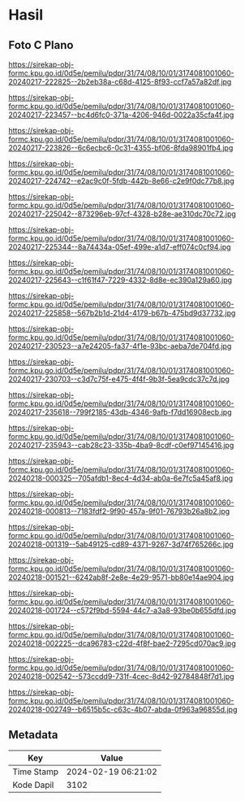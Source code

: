 # Hasil

## Foto C Plano

https://sirekap-obj-formc.kpu.go.id/0d5e/pemilu/pdpr/31/74/08/10/01/3174081001060-20240217-222825--2b2eb38a-c68d-4125-8f93-ccf7a57a82df.jpg

https://sirekap-obj-formc.kpu.go.id/0d5e/pemilu/pdpr/31/74/08/10/01/3174081001060-20240217-223457--bc4d6fc0-371a-4206-946d-0022a35cfa4f.jpg

https://sirekap-obj-formc.kpu.go.id/0d5e/pemilu/pdpr/31/74/08/10/01/3174081001060-20240217-223826--6c6ecbc6-0c31-4355-bf06-8fda98901fb4.jpg

https://sirekap-obj-formc.kpu.go.id/0d5e/pemilu/pdpr/31/74/08/10/01/3174081001060-20240217-224742--e2ac9c0f-5fdb-442b-8e66-c2e9f0dc77b8.jpg

https://sirekap-obj-formc.kpu.go.id/0d5e/pemilu/pdpr/31/74/08/10/01/3174081001060-20240217-225042--873296eb-97cf-4328-b28e-ae310dc70c72.jpg

https://sirekap-obj-formc.kpu.go.id/0d5e/pemilu/pdpr/31/74/08/10/01/3174081001060-20240217-225344--8a74434a-05ef-499e-a1d7-eff074c0cf94.jpg

https://sirekap-obj-formc.kpu.go.id/0d5e/pemilu/pdpr/31/74/08/10/01/3174081001060-20240217-225643--c1f61f47-7229-4332-8d8e-ec390a129a60.jpg

https://sirekap-obj-formc.kpu.go.id/0d5e/pemilu/pdpr/31/74/08/10/01/3174081001060-20240217-225858--567b2b1d-21d4-4179-b67b-475bd9d37732.jpg

https://sirekap-obj-formc.kpu.go.id/0d5e/pemilu/pdpr/31/74/08/10/01/3174081001060-20240217-230523--a7e24205-fa37-4f1e-93bc-aeba7de704fd.jpg

https://sirekap-obj-formc.kpu.go.id/0d5e/pemilu/pdpr/31/74/08/10/01/3174081001060-20240217-230703--c3d7c75f-e475-4f4f-9b3f-5ea9cdc37c7d.jpg

https://sirekap-obj-formc.kpu.go.id/0d5e/pemilu/pdpr/31/74/08/10/01/3174081001060-20240217-235618--799f2185-43db-4346-9afb-f7dd16908ecb.jpg

https://sirekap-obj-formc.kpu.go.id/0d5e/pemilu/pdpr/31/74/08/10/01/3174081001060-20240217-235943--cab28c23-335b-4ba9-8cdf-c0ef97145416.jpg

https://sirekap-obj-formc.kpu.go.id/0d5e/pemilu/pdpr/31/74/08/10/01/3174081001060-20240218-000325--705afdb1-8ec4-4d34-ab0a-6e7fc5a45af8.jpg

https://sirekap-obj-formc.kpu.go.id/0d5e/pemilu/pdpr/31/74/08/10/01/3174081001060-20240218-000813--7183fdf2-9f90-457a-9f01-76793b26a8b2.jpg

https://sirekap-obj-formc.kpu.go.id/0d5e/pemilu/pdpr/31/74/08/10/01/3174081001060-20240218-001319--5ab49125-cd89-4371-9267-3d74f765266c.jpg

https://sirekap-obj-formc.kpu.go.id/0d5e/pemilu/pdpr/31/74/08/10/01/3174081001060-20240218-001521--6242ab8f-2e8e-4e29-9571-bb80e14ae904.jpg

https://sirekap-obj-formc.kpu.go.id/0d5e/pemilu/pdpr/31/74/08/10/01/3174081001060-20240218-001724--c572f9bd-5594-44c7-a3a8-93be0b655dfd.jpg

https://sirekap-obj-formc.kpu.go.id/0d5e/pemilu/pdpr/31/74/08/10/01/3174081001060-20240218-002225--dca96783-c22d-4f8f-bae2-7295cd070ac9.jpg

https://sirekap-obj-formc.kpu.go.id/0d5e/pemilu/pdpr/31/74/08/10/01/3174081001060-20240218-002542--573ccdd9-731f-4cec-8d42-92784848f7d1.jpg

https://sirekap-obj-formc.kpu.go.id/0d5e/pemilu/pdpr/31/74/08/10/01/3174081001060-20240218-002749--b6515b5c-c63c-4b07-abda-0f963a96855d.jpg


## Metadata

| Key        | Value               |
| ---------- | ------------------- |
| Time Stamp | 2024-02-19 06:21:02 |
| Kode Dapil | 3102                |



